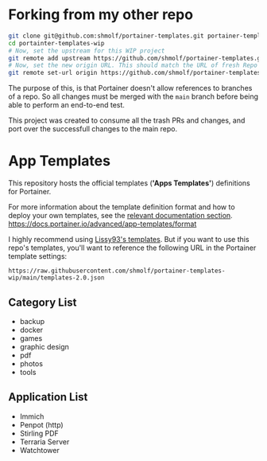 # Forking from my other repo
```sh
git clone git@github.com:shmolf/portainer-templates.git portainer-templates-wip
cd portainter-templates-wip
# Now, set the upstream for this WIP project
git remote add upstream https://github.com/shmolf/portainer-templates.git
# Now, set the new origin URL. This should match the URL of fresh Repo you'll need to create in Github.
git remote set-url origin https://github.com/shmolf/portainer-templates-wip.git
```

The purpose of this, is that Portainer doesn't allow references to branches of a repo.
So all changes must be merged with the `main` branch before being able to perform an end-to-end test.

This project was created to consume all the trash PRs and changes, and port over the successfull changes to the main repo.

# App Templates

This repository hosts the official templates (**'Apps Templates'**) definitions for Portainer.

For more information about the template definition format and how to deploy your own templates, see the [relevant documentation section](https://documentation.portainer.io/v2.0/templates/deploy_stack/).
https://docs.portainer.io/advanced/app-templates/format


I highly recommend using [Lissy93's templates](https://github.com/Lissy93/portainer-templates).
But if you want to use this repo's templates, you'll want to reference the following URL in the Portainer template settings:
```
https://raw.githubusercontent.com/shmolf/portainer-templates-wip/main/templates-2.0.json
```

## Category List
<!--
Acquired by pasting the template JSON into browser DevTools, then running:
```js
console.log('- ' + Array.from(new Set(json.templates.flatMap((t) => t.categories))).sort().join('\n- '))
```
-->
- backup
- docker
- games
- graphic design
- pdf
- photos
- tools

## Application List
<!--
Acquired by pasting the template JSON into browser DevTools, then running:
```js
console.log('- ' + Array.from(new Set(json.templates.map((t) => t.title))).sort().join('\n- '))
```
-->
- Immich
- Penpot (http)
- Stirling PDF
- Terraria Server
- Watchtower
